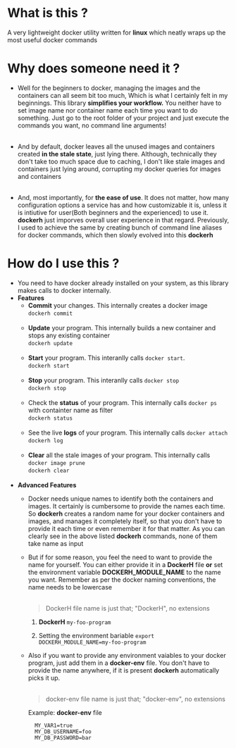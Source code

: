 # What is this ?
 A very lightweight docker utility written for **linux** which neatly wraps up the most useful docker commands

# Why does someone need it ?
  * Well for the beginners to docker, managing the images and the containers can all seem bit too much, Which is what I certainly felt in my beginnings. This library **simplifies your workflow.** You neither have to set image name nor container name each time you want to do something. Just go to the root folder of your project and just execute the commands you want, no command line arguments! <br/><br/>

  * And by default, docker leaves all the unused images and containers created **in the stale state**, just lying there. Although, technically they don't take too much space due to caching, I don't like stale images and containers just lying around, corrupting my docker queries for images and containers <br/><br/>

  * And, most importantly, for **the ease of use**. It does not matter, how many configuration options a service has and how customizable it is, unless it is intiutive for user(Both beginners and the experienced) to use it. **dockerh** just imporves overall user experience in that regard. Previously, I used to achieve the same by creating bunch of command line aliases for docker commands, which then slowly evolved into this **dockerh**

# How do I use this ?
  * You need to have docker already installed on your system, as this library makes calls to docker internally.
  * **Features**
    * **Commit** your changes. This internally creates a docker image<br/>
      ```dockerh commit``` <br/><br/>
    * **Update** your program. This internally builds a new container and stops any existing container<br/>
      ```dockerh update``` <br/><br/>
    * **Start** your program. This interanlly calls `docker start`.<br/>
      ```dockerh start``` <br/><br/>
    * **Stop** your program. This interanlly calls `docker stop`<br/>
      ```dockerh stop``` <br/><br/>
    * Check the **status** of your program. This internally calls `docker ps` with containter name as filter<br/>
      ```dockerh status``` <br/><br/>
    * See the live **logs** of your program. This internally calls `docker attach`<br/>
      ```dockerh log``` <br/><br/>
    * **Clear** all the stale images of your program. This internally calls `docker image prune`<br/>
      ```dockerh clear``` <br/><br/>
  * **Advanced Features**
    * Docker needs unique names  to identify both the containers and images. It certainly is cumbersome to provide the names each time. So **dockerh** creates a random name for your docker containers and images, and manages it completely itself, so that you don't have to provide it each time or even remember it for that matter. As you can clearly see in the above listed **dockerh** commands, none of them take name as input
    * But if for some reason, you feel the need to want to provide the name for yourself. You can either provide it in a **DockerH** file **or** set the environment variable **DOCKERH_MODULE_NAME** to the name you want. Remember as per the docker 
    naming conventions, the name needs to be lowercase<br/><br/>

      > DockerH file name is just that; "DockerH", no extensions

        1. **DockerH**
          ```
          my-foo-program
          ```

        2. Setting the environment bariable
          ```
          export DOCKERH_MODULE_NAME=my-foo-program
          ```
    * Also if you want to provide any environment vaiables to your docker program, just add them in a **docker-env** file. You don't have to provide the name anywhere, if it is present **dockerh** automatically picks it up.<br/><br/>

      > docker-env file name is just that; "docker-env", no extensions

      Example: **docker-env** file
      ```
        MY_VAR1=true
        MY_DB_USERNAME=foo
        MY_DB_PASSWORD=bar
      ```
